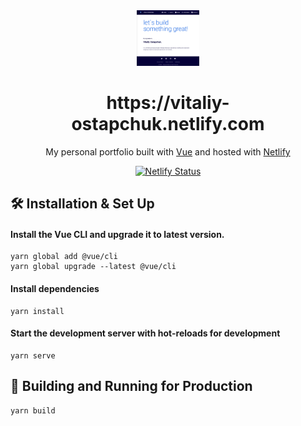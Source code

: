 <div align="center">
  <img alt="Screenshot" src="https://github.com/vitaliy-ostapchuk93/portfolio/blob/master/public/screenshot.png" width="100" />
</div>

<h1 align="center">
  https://vitaliy-ostapchuk.netlify.com
</h1>

<p align="center">
  My personal portfolio built with <a href="https://cli.vuejs.org/" target="_blank">Vue</a> and hosted with <a href="https://www.netlify.com/" target="_blank">Netlify</a>
</p>

<p align="center">
  <a href="https://app.netlify.com/sites/vitaliy-ostapchuk/deploys" target="_blank">
    <img src="https://api.netlify.com/api/v1/badges/0f588bc0-ccd8-48da-a1aa-6c031d81634a/deploy-status" alt="Netlify Status" />
  </a>
</p>


## 🛠 Installation & Set Up

#### Install the Vue CLI and upgrade it to latest version.

```
yarn global add @vue/cli
yarn global upgrade --latest @vue/cli
```

#### Install dependencies

```
yarn install
```

#### Start the development server with hot-reloads for development

```
yarn serve
```


## 🚀 Building and Running for Production

```
yarn build
```


